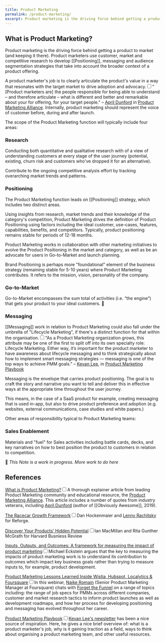 ```yaml
---
title: Product Marketing
permalink: /product-marketing/
excerpt: Product marketing is the driving force behind getting a product to market (and keeping it there).
---
```


## What is Product Marketing?

Product marketing is the driving force behind getting a product to market (and keeping it there). Product marketers use customer, market and competitive research to develop [[Positioning]], messaging and audience segmentation strategies that take into account the broader context of a product offering.

A product marketer's job is to clearly articulate the product's value in a way that resonates with the target market to drive adoption and advocacy.<input type="checkbox" id="cb7" /><label for="cb7"><sup></sup></label><span><span class="footnote-inner">"[Product marketers are] the people responsible for being able to understand – and therefore articulate – what is different and better and remarkable about your for offering, for your target people." – [April Dunford](https://twitter.com/aprildunford?lang=en) in [Product Marketing Alliance](https://productmarketingalliance.com/what-is-product-marketing/).</span></span> Internally, product marketing should represent the voice of customer before, during and after launch.

The scope of the Product Marketing function will typically include four areas:

### Research

Conducting both quantitative and qualitative research with of a view of understanding customers at every stage of the user journey (potential, existing, churn risk and customers who've dropped it for an alternative).

Contribute to the ongoing competitive analysis effort by tracking overarching market trends and patterns.


### Positioning

The Product Marketing function leads on [[Positioning]] strategy, which includes two distinct areas. 

Using insights from research, market trends and their knowledge of the category's competition, Product Marketing drives the definition of Product Positioning using factors including the ideal customer, use-cases, features, capabilities, benefits, and competitors. Typically, product positioning remains stable for periods of 12-18 months.

Product Marketing works in collaboration with other marketing initiatives to evolve the Product Positioning in the market and category, as well as be an advocate for users in Go-to-Market and launch planning.

Brand Positioning is perhaps more "foundational" element of the business strategy (remaining stable for 5-10 years) where Product Marketing contributes. It refers to the mission, vision, personality of the company.


### Go-to-Market

Go-to-Market encompasses the sum total of activities (i.e. “the engine”) that gets your product to your ideal customers. 🚀

### Messaging

[[Messaging]] work in relation to Product Marketing could also fall under the umbrella of "Lifecycle Marketing", if there's a distinct function for that within the organisation.<input type="checkbox" id="cb8" /><label for="cb8"><sup></sup></label><span><span class="footnote-inner">"As a Product Marketing organization grows, this attribute may be one of the first to split off into its own specialty role: Lifecycle Marketing. Either way, it’s important for the product marketer to have awareness about lifecycle messaging and to think strategically about how to implement smart messaging strategies — messaging is one of the top ways to achieve PMM goals." – [Kevan Lee](https://twitter.com/kevanlee), in [Product Marketing Playbook](https://kevanlee.substack.com/p/204-product-marketing-playbook)</span></span> 

Messaging is the envelope that carries product positioning. The goal is to craft the story and narrative you want to tell and deliver this in effective ways at the appropriate time throughout the user journey.

This means, in the case of a SaaS product for example, creating messaging that is used in-app, but also to drive product preference and adoption (e.g. websites, external communications, case studies and white papers.)

Other areas of responsibility typical to Product Marketing teams:

### Sales Enablement

Materials and "fuel" for Sales activities including battle cards, decks, and key narratives on how to best position the product to customers in relation to competition. 

🚧 _This Note is a work in progress. More work to do here_


## References

[What is Product Marketing?](https://productmarketingalliance.com/what-is-product-marketing/)<input type="checkbox" id="cb1" /><label for="cb1"><sup></sup></label><span><span class="footnote-inner">A thorough explainer article from leading Product Marketing community and educational resource, the [Product Marketing Alliance](https://productmarketingalliance.com/). This article includes a number of quotes from industry veterans, including [April Dunford](https://twitter.com/aprildunford?lang=en) (author of [[Obviously Awesome]], 2019).</span></span>

[The Racecar Growth Framework](https://www.reforge.com/blog/racecar-growth-framework)<input type="checkbox" id="cb2" /><label for="cb2"><sup></sup></label><span><span class="footnote-inner">Dan Hockenmaier and [Lenny Rachitsky](https://www.lennyrachitsky.com) for Reforge.</span></span>

[Discover Your Products’ Hidden Potential](https://hbr.org/1996/05/discover-your-products-hidden-potential)<input type="checkbox" id="cb3" /><label for="cb3"><sup></sup></label><span><span class="footnote-inner">Ian MacMillan and Rita Gunther McGrath for Harvard Busniess Review</span></span>

[Inputs, Outputs, and Outcomes: A framework for measuring the impact of product marketing](https://mike-eck.medium.com/inputs-outputs-and-outcomes-a-framework-for-measuring-the-impact-of-product-marketing-dc90d05af93a)<input type="checkbox" id="cb4" /><label for="cb4"><sup></sup></label><span><span class="footnote-inner">Michael Eckstein argues that the key to measuring the impacts of product marketing work is to understand its contribution to outcomes which impact key business goals rather than trying to measure inputs to, for example, product development.</span></span>

[Product Marketing Lessons Learned Inside Wistia, Hubspot, Localytics & Foursquare](https://www.forgetthefunnel.com/resources/product-marketing-lessons-wistia-hubspot-localytics-foursquare)<input type="checkbox" id="cb5" /><label for="cb5"><sup></sup></label><span><span class="footnote-inner">In this webinar, [Naike Romain](https://www.linkedin.com/in/naikeromain/) (Senior Product Marketing Manager at Foursquare) chats with [Forget the Funnel](https://www.forgetthefunnel.com/) on a range of topics including: the range of job specs for PMMs across different companies, customer and market research tactics to inform product launches as well as development roadmaps, and how her process for developing positioning and messaging has evolved throughout her career.</span></span>

[Product Marketing Playbook](https://kevanlee.substack.com/p/204-product-marketing-playbook)<input type="checkbox" id="cb6" /><label for="cb6"><sup></sup></label><span><span class="footnote-inner">[Kevan Lee's newsletter](https://kevanlee.substack.com/) has been a nice source of inspiration. Here, he gives a nice brief overview of: what is a product marketer's job, why is it gaining traction as a field, ways to think about organising a product marketing team, and other useful resources.</span></span>


